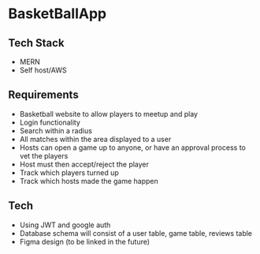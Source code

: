 ﻿# BasketBallApp

## Tech Stack
- MERN
- Self host/AWS

## Requirements
- Basketball website to allow players to meetup and play
- Login functionality
- Search within a radius
- All matches within the area displayed to a user
- Hosts can open a game up to anyone, or have an approval process to vet the players
- Host must then accept/reject the player
- Track which players turned up
- Track which hosts made the game happen

## Tech
- Using JWT and google auth
- Database schema will consist of a user table, game table, reviews table
- Figma design (to be linked in the future)
